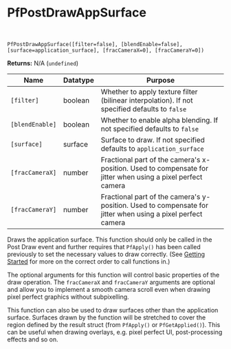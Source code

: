 # PfPostDrawAppSurface

&nbsp;

`PfPostDrawAppSurface([filter=false], [blendEnable=false], [surface=application_surface], [fracCameraX=0], [fracCameraY=0])`

**Returns:** N/A (`undefined`)

|Name           |Datatype|Purpose                                                                                                    |
|---------------|--------|-----------------------------------------------------------------------------------------------------------|
|`[filter]`     |boolean |Whether to apply texture filter (bilinear interpolation). If not specified defaults to `false`             |
|`[blendEnable]`|boolean |Whether to enable alpha blending. If not specified defaults to `false`                                     |
|`[surface]`    |surface |Surface to draw. If not specified defaults to `application_surface`                                        |
|`[fracCameraX]`|number  |Fractional part of the camera's x-position. Used to compensate for jitter when using a pixel perfect camera|
|`[fracCameraY]`|number  |Fractional part of the camera's y-position. Used to compensate for jitter when using a pixel perfect camera|

Draws the application surface. This function should only be called in the Post Draw event and further requires that `PfApply()` has been called previously to set the necessary values to draw correctly. (See [Getting Started](GettingStarted) for more on the correct order to call functions in.)

The optional arguments for this function will control basic properties of the draw operation. The `fracCameraX` and `fracCameraY` arguments are optional and allow you to implement a smooth camera scroll even when drawing pixel perfect graphics without subpixelling.

This function can also be used to draw surfaces other than the application surface. Surfaces drawn by the function will be stretched to cover the region defined by the result struct (from `PfApply()` or `PfGetApplied()`). This can be useful when drawing overlays, e.g. pixel perfect UI, post-processing effects and so on.